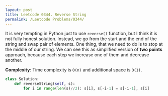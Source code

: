 ```yaml
---
layout: post
title: Leetcode 0344. Reverse String
permalink: /Leetcode Problems/0344/
---
```


It is very tempting in Python just to use  `reverse()` function, but I think it is not fully honest solution. 
Instead, we go from the start and the end of the string and swap pair of elements. One thing, that we need to do is to stop at the middle of our string. We can see this as simplified version of **two points** approach, because each step we increase one of them and decrease another.

**Complexity**: Time complexity is `O(n)` and additional space is `O(1)`.

```python
class Solution:
    def reverseString(self, s):
        for i in range(len(s)//2): s[i], s[-i-1] = s[-i-1], s[i]
```